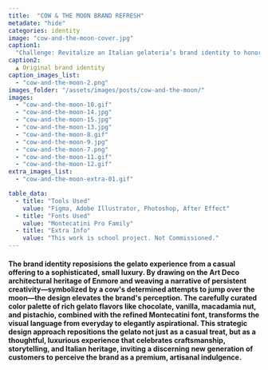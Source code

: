 ```yaml
---
title:  "COW & THE MOON BRAND REFRESH"
metadate: "hide"
categories: identity
image: "cow-and-the-moon-cover.jpg"
caption1: 
  "Challenge: Revitalize an Italian gelateria’s brand identity to honor its artisanal heritage within a modern context."
caption2: 
  ▲ Original brand identity
caption_images_list: 
  - "cow-and-the-moon-2.png"
images_folder: "/assets/images/posts/cow-and-the-moon/"
images:
  - "cow-and-the-moon-10.gif"
  - "cow-and-the-moon-14.jpg" 
  - "cow-and-the-moon-15.jpg" 
  - "cow-and-the-moon-13.jpg" 
  - "cow-and-the-moon-8.gif" 
  - "cow-and-the-moon-9.jpg"
  - "cow-and-the-moon-7.png"
  - "cow-and-the-moon-11.gif"
  - "cow-and-the-moon-12.gif"
extra_images_list:
  - "cow-and-the-moon-extra-01.gif"

table_data:
  - title: "Tools Used"
    value: "Figma, Adobe Illustrator, Photoshop, After Effect"
  - title: "Fonts Used"
    value: "Montecatini Pro Family"
  - title: "Extra Info"
    value: "This work is school project. Not Commissioned." 
---
```



#### The brand identity reposisions the gelato experience from a casual offering to a sophisticated, small luxury. By drawing on the Art Deco architectural heritage of Enmore and weaving a narrative of persistent creativity—symbolized by a cow's determined attempts to jump over the moon—the design elevates the brand's perception. The carefully curated color palette of rich gelato flavors like chocolate, vanilla, macadamia nut, and pistachio, combined with the refined Montecatini font, transforms the visual language from everyday to elegantly aspirational. This strategic design approach repositions the gelato not just as a casual treat, but as a thoughtful, luxurious experience that celebrates craftsmanship, storytelling, and Italian heritage, inviting a discerning new generation of customers to perceive the brand as a premium, artisanal indulgence.

<!--
<br>
↳ A flexible visual identity adapts to different aspect ratios while maintaining a consistentcy.
<br>
↳ Pistachio color is used appropriately throughout the graphics as an accent.
<br>
↳ A coaster was created using an abstract cow shape variation, incorporating traditional Italian pattern elements.
<br>
↳ For the campaign, G’ stands for Good, which connects with Australian culture: “G’day,” “G’People,” and “Great Gelato.”
<br>
↳ Merchandise was also created with the venue's heritage in mind, featuring the tagline.
-->